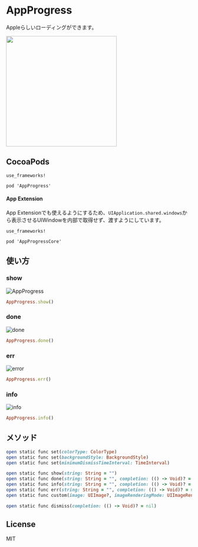 # AppProgress
Appleらしいローディングができます。

<image src="https://user-images.githubusercontent.com/11258432/40573794-d5d4ffc2-6101-11e8-950c-db5545dea18a.gif" width="300">

## CocoaPods
```
use_frameworks!

pod 'AppProgress'
```

#### App Extension
App Extensionでも使えるようにするため、`UIApplication.shared.windows`から表示させるUIWindowを内部で取得せず、渡すようにしています。
```
use_frameworks!

pod 'AppProgressCore'
```

## 使い方
### show
![AppProgress](https://user-images.githubusercontent.com/11258432/40573454-dc2e3208-60fc-11e8-8e0f-87952a46c10c.gif)
```ruby
AppProgress.show()
```

### done
![done](https://user-images.githubusercontent.com/11258432/40573722-60877890-6100-11e8-97d4-694c51161b59.gif)
```ruby
AppProgress.done()
```

### err
![error](https://user-images.githubusercontent.com/11258432/40573723-60ab03c8-6100-11e8-998f-ec5a34aa9024.gif)
```ruby
AppProgress.err()
```

### info
![info](https://user-images.githubusercontent.com/11258432/40573724-60cdba6c-6100-11e8-9f1b-42f0dbd8cffc.gif)
```ruby
AppProgress.info()
```

## メソッド
```ruby
open static func set(colorType: ColorType)
open static func set(backgroundStyle: BackgroundStyle)
open static func set(minimumDismissTimeInterval: TimeInterval)

open static func show(string: String = "")
open static func done(string: String = "", completion: (() -> Void)? = nil)
open static func info(string: String = "", completion: (() -> Void)? = nil)
open static func err(string: String = "", completion: (() -> Void)? = nil)
open static func custom(image: UIImage?, imageRenderingMode: UIImageRenderingMode = .alwaysTemplate, string: String = "", isRotation: Bool = false, completion: (() -> Void)? = nil)

open static func dismiss(completion: (() -> Void)? = nil)
```

## License
MIT
